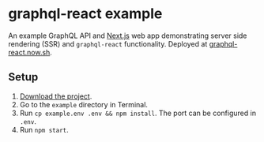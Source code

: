 # graphql-react example

An example GraphQL API and [Next.js](https://github.com/zeit/next.js) web app demonstrating server side rendering (SSR) and `graphql-react` functionality. Deployed at [graphql-react.now.sh](https://graphql-react.now.sh).

## Setup

1.  [Download the project](https://github.com/jaydenseric/graphql-react/archive/master.zip).
2.  Go to the `example` directory in Terminal.
3.  Run `cp example.env .env && npm install`. The port can be configured in `.env`.
4.  Run `npm start`.
